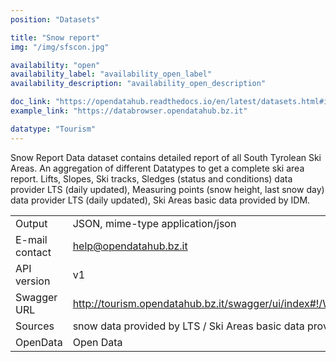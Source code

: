 ```yaml
---
position: "Datasets"

title: "Snow report"
img: "/img/sfscon.jpg"

availability: "open"
availability_label: "availability_open_label"
availability_description: "availability_open_description"

doc_link: "https://opendatahub.readthedocs.io/en/latest/datasets.html#it-bz-opendatahub-snowreport"
example_link: "https://databrowser.opendatahub.bz.it"

datatype: "Tourism"
---
```


Snow Report Data dataset contains detailed report of all South Tyrolean Ski Areas.
An aggregation of different Datatypes to get a complete ski area report. Lifts, Slopes, Ski tracks, Sledges (status and conditions) data provider LTS (daily updated), Measuring points (snow height, last snow day) data provider LTS (daily updated), Ski Areas basic data provided by IDM.

|                |                                                                                       |
| :------------- | ------------------------------------------------------------------------------------- |
| Output         | JSON, mime-type application/json                                                      |
| E-mail contact | help@opendatahub.bz.it                                                                |
| API version    | v1                                                                                    |
| Swagger URL    | http://tourism.opendatahub.bz.it/swagger/ui/index#!/Weather/Weather_GetSnowReportBase |
| Sources        | snow data provided by LTS / Ski Areas basic data provided by IDM                      |
| OpenData       | Open Data                                                                             |
